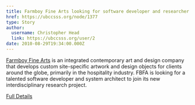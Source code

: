 ```yaml
---
title: Farmboy Fine Arts looking for software developer and researcher 
href: https://ubccsss.org/node/1377
type: Story
author:
  username: Christopher Head
  link: https://ubccsss.org/user/2
date: 2010-08-29T19:34:00.000Z
---
```


<div class="field field-name-body field-type-text-with-summary field-label-hidden"><div class="field-items"><div class="field-item even"><p><a href="http://farmboyfinearts.com">Farmboy Fine Arts</a> is an integrated contemporary art and design company that develops custom site-specific artwork and design objects for clients around the globe, primarily in the hospitality industry. FBFA is looking for a talented software developer and system architect to join its new interdisciplinary research project.</p>
<p><a href="/files/20100829_fbfa.pdf">Full Details</a></p>
</div></div></div>    <footer>
          </footer>